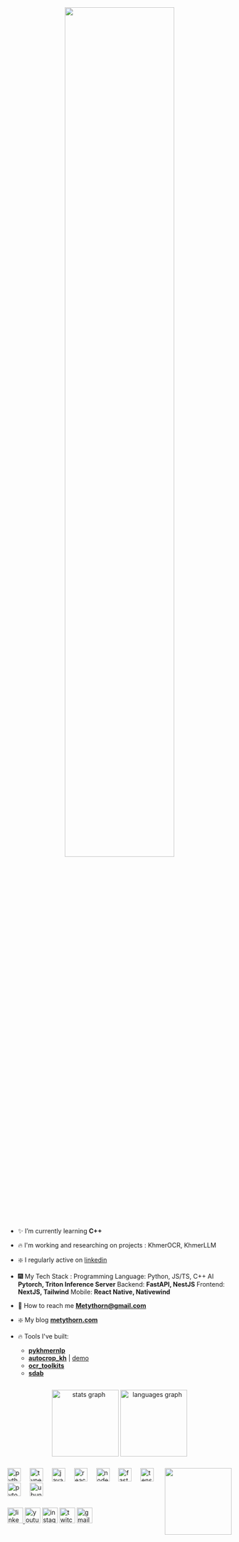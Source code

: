 
<div align="center">
<!-- <img src="https://github.com/innng/innng/assets/26755058/5e0ce0fb-c544-4f8c-a307-5849165746d0" width="25%" align="right" /> -->
<img src="https://readme-typing-svg.demolab.com?font=Inconsolata&weight=500&size=50&duration=4000&pause=300&color=A7A459&center=true&vCenter=true&multiline=true&repeat=false&random=false&width=1300&height=140&lines=Hello+Welcome To My World+%E2%9C%A9" width="70%" />
</div>


- ✨ I’m currently learning **C++**

- 🔥 I'm working and researching on projects : KhmerOCR, KhmerLLM

- ❇️  I regularly active on [linkedin](https://www.linkedin.com/in/metythorn/)

- 🎆 My Tech Stack :
    Programming Language: Python, JS/TS, C++
    AI **Pytorch, Triton Inference Server**
    Backend: **FastAPI, NestJS**
    Frontend: **NextJS, Tailwind**
    Mobile: **React Native, Nativewind**

- 📝 How to reach me **Metythorn@gmail.com**

- ❇️ My blog **[metythorn.com](https://metythorn.com/)**
- 🔥 Tools I've built: 
  + **[pykhmernlp](https://metythornpenn.github.io/pykhmernlp/)**
  + **[autocrop_kh](https://github.com/MetythornPenn/autocrop_kh)** | [demo](https://huggingface.co/spaces/metythorn/autocrop-kh)
  + **[ocr_toolkits](https://github.com/MetythornPenn/ocr_toolkits)**
  + **[sdab](https://github.com/MetythornPenn/sdab)**





<h2 align="left"></h2>

###

<div align="center">
  <img src="https://github-readme-stats.vercel.app/api?username=metythornpenn&hide_title=false&hide_rank=false&show_icons=true&include_all_commits=true&count_private=true&disable_animations=false&theme=dracula&locale=en&hide_border=false" height="150" alt="stats graph"  />
<img src="https://github-readme-stats.vercel.app/api/top-langs?username=metythornpenn&locale=en&hide_title=true&layout=compact&card_width=320&langs_count=10&theme=dracula&hide_border=false&hide=Jupyter%20Notebook,Lua" height="150" alt="languages graph"  />


</div>

###

<img align="right" height="150" src="https://i.imgflip.com/65efzo.gif"  />

###

<div align="left">
  <img src="https://cdn.jsdelivr.net/gh/devicons/devicon/icons/python/python-original.svg" height="30" alt="python logo"  />
  <img width="12" />
  <img src="https://cdn.jsdelivr.net/gh/devicons/devicon/icons/typescript/typescript-original.svg" height="30" alt="typescript logo"  />
  <img width="12" />
  <img src="https://cdn.jsdelivr.net/gh/devicons/devicon/icons/javascript/javascript-original.svg" height="30" alt="javascript logo"  />
  <img width="12" />
  <img src="https://cdn.jsdelivr.net/gh/devicons/devicon/icons/react/react-original.svg" height="30" alt="react logo"  />
  <img width="12" />
  <img src="https://cdn.jsdelivr.net/gh/devicons/devicon/icons/nodejs/nodejs-original.svg" height="30" alt="nodejs logo"  />
  <img width="12" />
  <img src="https://cdn.jsdelivr.net/gh/devicons/devicon/icons/fastapi/fastapi-original.svg" height="30" alt="fastapi logo"  />
  <img width="12" />
  <img src="https://cdn.jsdelivr.net/gh/devicons/devicon/icons/tensorflow/tensorflow-original.svg" height="30" alt="tensorflow logo"  />
  <img width="12" />
  <img src="https://cdn.jsdelivr.net/gh/devicons/devicon/icons/pytorch/pytorch-original.svg" height="30" alt="pytorch logo"  />
  <img width="12" />
  <img src="https://cdn.jsdelivr.net/gh/devicons/devicon/icons/ubuntu/ubuntu-plain.svg" height="30" alt="ubuntu logo"  />
</div>

###

<div align="left">
  <a href="https://www.linkedin.com/in/metythorn/" target="blank">
    <img src="https://img.shields.io/static/v1?message=LinkedIn&logo=linkedin&label=&color=0077B5&logoColor=white&labelColor=&style=for-the-badge" height="35" alt="linkedin logo"  />
  </a>
  <img src="https://img.shields.io/static/v1?message=Youtube&logo=youtube&label=&color=FF0000&logoColor=white&labelColor=&style=for-the-badge" height="35" alt="youtube logo"  />
  <img src="https://img.shields.io/static/v1?message=Instagram&logo=instagram&label=&color=E4405F&logoColor=white&labelColor=&style=for-the-badge" height="35" alt="instagram logo"  />
  <img src="https://img.shields.io/static/v1?message=Twitch&logo=twitch&label=&color=9146FF&logoColor=white&labelColor=&style=for-the-badge" height="35" alt="twitch logo"  />
  <img src="https://img.shields.io/static/v1?message=Gmail&logo=gmail&label=&color=D14836&logoColor=white&labelColor=&style=for-the-badge" height="35" alt="gmail logo"  />
  
</div>

<!-- ###

<br clear="both">

<img src="https://raw.githubusercontent.com/MetythornPenn/output/snake.svg" alt="Snake animation" />

### -->




